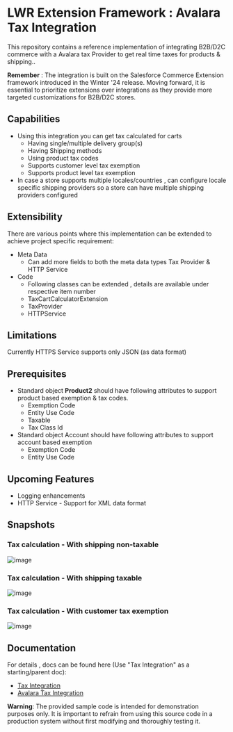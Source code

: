 # LWR Extension Framework : Avalara Tax Integration

This repository contains a reference implementation of integrating B2B/D2C commerce with a Avalara tax Provider to get real time taxes for products & shipping..

**Remember** : The integration is built on the Salesforce Commerce Extension framework introduced in the Winter '24 release. 
Moving forward, it is essential to prioritize extensions over integrations as they provide more targeted customizations for B2B/D2C stores.

## Capabilities ##
- Using this integration you can get tax calculated for carts 
  - Having single/multiple delivery group(s)
  - Having Shipping methods 
  - Using product tax codes 
  - Supports customer level tax exemption
  - Supports product level tax exemption
- In case a store supports multiple locales/countries , can configure locale specific shipping providers so a store can have multiple shipping providers configured

## Extensibility ##
There are various points where this implementation can be extended to achieve project specific requirement:
  - Meta Data
    - Can add more fields to both the meta data types Tax Provider & HTTP Service
  - Code 
     - Following classes can be extended , details are available under respective item number 
      - TaxCartCalculatorExtension 
      - TaxProvider
      - HTTPService

 ## Limitations  ##
  Currently HTTPS Service supports only JSON (as data format)

 ## Prerequisites  ##
  - Standard object **Product2** should have following attributes to support product based exemption & tax codes.
    - Exemption Code
    - Entity Use Code
    - Taxable
    - Tax Class Id
  - Standard object Account should have following attributes to support account based exemption 
    - Exemption Code
    - Entity Use Code
   
 ## Upcoming Features  ##
  - Logging enhancements 
  - HTTP Service - Support for XML data format

## Snapshots ##

### Tax calculation - With shipping non-taxable  ### 
![image](https://github.com/rajapatnaik/Avalara-salesforce-b2b-lightning/assets/37152379/ea8f5860-0f63-4bf6-a3f4-98f2e2af150d)


### Tax calculation - With shipping taxable  ### 
![image](https://github.com/rajapatnaik/Avalara-salesforce-b2b-lightning/assets/37152379/188f56dc-27c8-4f88-97a8-24fc6b4a07b0)


### Tax calculation - With customer tax exemption ###

![image](https://github.com/rajapatnaik/Avalara-salesforce-b2b-lightning/assets/37152379/98754385-8691-49a7-abf4-2e2c9ae8dc61)

## Documentation ##
For details , docs can be found here (Use "Tax Integration" as a starting/parent doc): 
  - [Tax Integration](https://github.com/rajapatnaik/Avalara-salesforce-b2b-lightning/blob/main/SF-LWR%20Extension%20Framework%20_%20Tax%20Integration-020724-144018.pdf)
  - [Avalara Tax Integration](https://github.com/rajapatnaik/Avalara-salesforce-b2b-lightning/blob/main/SF-LWR%20Extension%20Framework%20_%20Avalara%20Tax%20Integration-020724-160038.pdf)

**Warning**: The provided sample code is intended for demonstration purposes only. It is important to refrain from using this source code in a production system without first modifying and thoroughly testing it.

